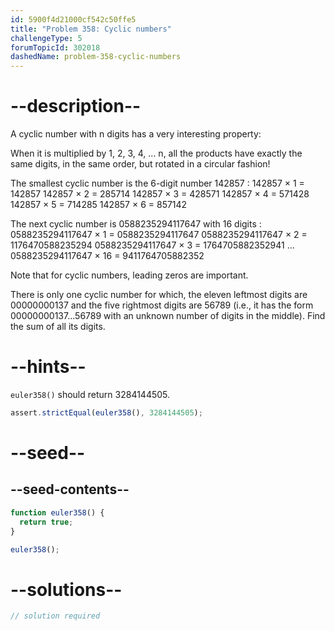 ```yaml
---
id: 5900f4d21000cf542c50ffe5
title: "Problem 358: Cyclic numbers"
challengeType: 5
forumTopicId: 302018
dashedName: problem-358-cyclic-numbers
---
```


# --description--

A cyclic number with n digits has a very interesting property:

When it is multiplied by 1, 2, 3, 4, ... n, all the products have exactly the same digits, in the same order, but rotated in a circular fashion!

The smallest cyclic number is the 6-digit number 142857 : 142857 × 1 = 142857 142857 × 2 = 285714 142857 × 3 = 428571 142857 × 4 = 571428 142857 × 5 = 714285 142857 × 6 = 857142

The next cyclic number is 0588235294117647 with 16 digits : 0588235294117647 × 1 = 0588235294117647 0588235294117647 × 2 = 1176470588235294 0588235294117647 × 3 = 1764705882352941 ... 0588235294117647 × 16 = 9411764705882352

Note that for cyclic numbers, leading zeros are important.

There is only one cyclic number for which, the eleven leftmost digits are 00000000137 and the five rightmost digits are 56789 (i.e., it has the form 00000000137...56789 with an unknown number of digits in the middle). Find the sum of all its digits.

# --hints--

`euler358()` should return 3284144505.

```js
assert.strictEqual(euler358(), 3284144505);
```

# --seed--

## --seed-contents--

```js
function euler358() {
  return true;
}

euler358();
```

# --solutions--

```js
// solution required
```
